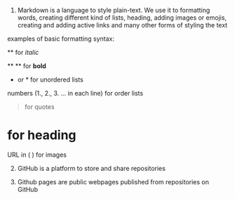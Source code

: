 1. Markdown is a language to style plain-text.
We use it to formatting words, creating different kind of lists, heading, adding images or emojis, creating and adding active links and many other forms of styling the text

examples of basic formatting syntax:

** for *italic*

** ** for **bold**

- or * for unordered lists

numbers (1., 2., 3. ... in each line) for order lists

> for quotes

# for heading

URL in ( ) for images

2. GitHub is a platform to store and share repositories

3. Github pages are public webpages published from repositories on GitHub
